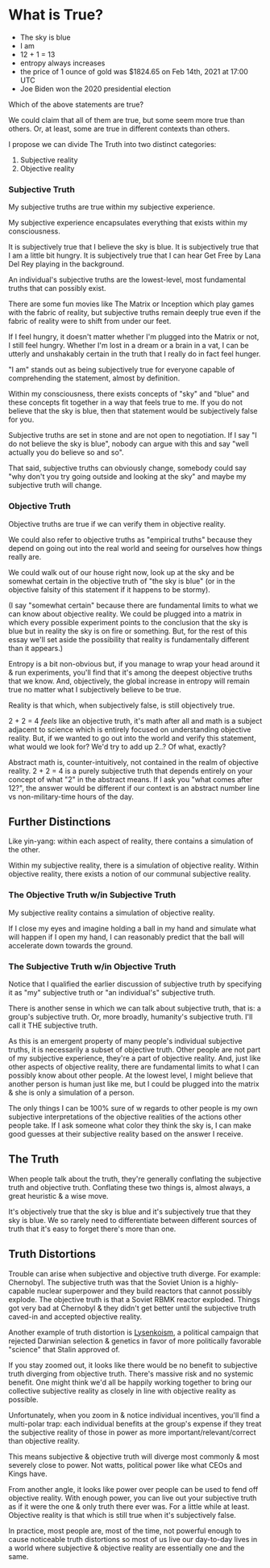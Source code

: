 # What is True?

- The sky is blue
- I am
- 12 + 1 = 13
- entropy always increases
- the price of 1 ounce of gold was $1824.65 on Feb 14th, 2021 at 17:00 UTC
- Joe Biden won the 2020 presidential election

Which of the above statements are true?

We could claim that all of them are true, but some seem more true than others. Or, at least, some are true in different contexts than others.

I propose we can divide The Truth into two distinct categories:
 1. Subjective reality
 2. Objective reality

### Subjective Truth

My subjective truths are true within my subjective experience.

My subjective experience encapsulates everything that exists within my consciousness.

It is subjectively true that I believe the sky is blue.
It is subjectively true that I am a little bit hungry.
It is subjectively true that I can hear Get Free by Lana Del Rey playing in the background.

An individual's subjective truths are the lowest-level, most fundamental truths that can possibly exist.

There are some fun movies like The Matrix or Inception which play games with the fabric of reality, but subjective truths remain deeply true even if the fabric of reality were to shift from under our feet.

If I feel hungry, it doesn't matter whether I'm plugged into the Matrix or not, I still feel hungry. Whether I'm lost in a dream or a brain in a vat, I can be utterly and unshakably certain in the truth that I really do in fact feel hunger.

"I am" stands out as being subjectively true for everyone capable of comprehending the statement, almost by definition.

Within my consciousness, there exists concepts of "sky" and "blue" and these concepts fit together in a way that feels true to me. If you do not believe that the sky is blue, then that statement would be subjectively false for you.

Subjective truths are set in stone and are not open to negotiation. If I say "I do not believe the sky is blue", nobody can argue with this and say "well actually you do believe so and so".

That said, subjective truths can obviously change, somebody could say "why don't you try going outside and looking at the sky" and maybe my subjective truth will change.

### Objective Truth

Objective truths are true if we can verify them in objective reality.

We could also refer to objective truths as "empirical truths" because they depend on going out into the real world and seeing for ourselves how things really are.

We could walk out of our house right now, look up at the sky and be somewhat certain in the objective truth of "the sky is blue" (or in the objective falsity of this statement if it happens to be stormy).

(I say "somewhat certain" because there are fundamental limits to what we can know about objective reality. We could be plugged into a matrix in which every possible experiment points to the conclusion that the sky is blue but in reality the sky is on fire or something. But, for the rest of this essay we'll set aside the possibility that reality is fundamentally different than it appears.)

Entropy is a bit non-obvious but, if you manage to wrap your head around it & run experiments, you'll find that it's among the deepest objective truths that we know. And, objectively, the global increase in entropy will remain true no matter what I subjectively believe to be true.

Reality is that which, when subjectively false, is still objectively true.

2 + 2 = 4 *feels* like an objective truth, it's math after all and math is a subject adjacent to science which is entirely focused on understanding objective reality. But, if we wanted to go out into the world and verify this statement, what would we look for? We'd try to add up 2..? Of what, exactly?

Abstract math is, counter-intuitively, not contained in the realm of objective reality. 2 + 2 = 4 is a purely subjective truth that depends entirely on your concept of what "2" in the abstract means. If I ask you "what comes after 12?", the answer would be different if our context is an abstract number line vs non-military-time hours of the day.

## Further Distinctions

Like yin-yang: within each aspect of reality, there contains a simulation of the other.

Within my subjective reality, there is a simulation of objective reality.
Within objective reality, there exists a notion of our communal subjective reality.


### The Objective Truth w/in Subjective Truth

My subjective reality contains a simulation of objective reality.

If I close my eyes and imagine holding a ball in my hand and simulate what will happen if I open my hand, I can reasonably predict that the ball will accelerate down towards the ground.

### The Subjective Truth w/in Objective Truth

Notice that I qualified the earlier discussion of subjective truth by specifying it as "my" subjective truth or "an individual's" subjective truth.

There is another sense in which we can talk about subjective truth, that is: a group's subjective truth. Or, more broadly, humanity's subjective truth. I'll call it THE subjective truth.

As this is an emergent property of many people's individual subjective truths, it is necessarily a subset of objective truth. Other people are not part of my subjective experience, they're a part of objective reality. And, just like other aspects of objective reality, there are fundamental limits to what I can possibly know about other people. At the lowest level, I might believe that another person is human just like me, but I could be plugged into the matrix & she is only a simulation of a person.

The only things I can be 100% sure of w regards to other people is my own subjective interpretations of the objective realities of the actions other people take. If I ask someone what color they think the sky is, I can make good guesses at their subjective reality based on the answer I receive.

## The Truth

When people talk about the truth, they're generally conflating the subjective truth and objective truth. Conflating these two things is, almost always, a great heuristic & a wise move.

It's objectively true that the sky is blue and it's subjectively true that they sky is blue. We so rarely need to differentiate between different sources of truth that it's easy to forget there's more than one.

## Truth Distortions

Trouble can arise when subjective and objective truth diverge. For example: Chernobyl. The subjective truth was that the Soviet Union is a highly-capable nuclear superpower and they build reactors that cannot possibly explode. The objective truth is that a Soviet RBMK reactor exploded. Things got very bad at Chernobyl & they didn't get better until the subjective truth caved-in and accepted objective reality.

Another example of truth distortion is [Lysenkoism](https://en.wikipedia.org/wiki/Lysenkoism), a political campaign that rejected Darwinian selection & genetics in favor of more politically favorable "science" that Stalin approved of.

If you stay zoomed out, it looks like there would be no benefit to subjective truth diverging from objective truth. There's massive risk and no systemic benefit. One might think we'd all be happily working together to bring our collective subjective reality as closely in line with objective reality as possible.

Unfortunately, when you zoom in & notice individual incentives, you'll find a multi-polar trap: each individual benefits at the group's expense if they treat the subjective reality of those in power as more important/relevant/correct than objective reality.

This means subjective & objective truth will diverge most commonly & most severely close to power. Not watts, political power like what CEOs and Kings have.

From another angle, it looks like power over people can be used to fend off objective reality. With enough power, you can live out your subjective truth as if it were the one & only truth there ever was. For a little while at least. Objective reality is that which is still true when it's subjectively false.

In practice, most people are, most of the time, not powerful enough to cause noticeable truth distortions so most of us live our day-to-day lives in a world where subjective & objective reality are essentially one and the same.
